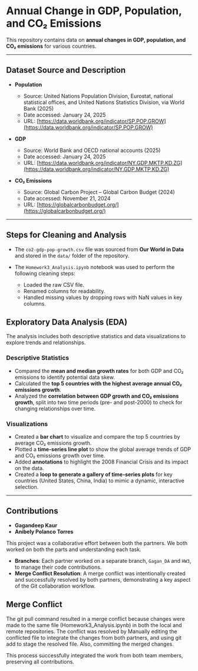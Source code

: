 # Annual Change in GDP, Population, and CO₂ Emissions  

This repository contains data on **annual changes in GDP, population, and CO₂ emissions** for various countries.  

---

## Dataset Source and Description

- **Population**  
  - Source: United Nations Population Division, Eurostat, national statistical offices, and United Nations Statistics Division, via World Bank (2025)  
  - Date accessed: January 24, 2025  
  - URL: [https://data.worldbank.org/indicator/SP.POP.GROW](https://data.worldbank.org/indicator/SP.POP.GROW)  

- **GDP**  
  - Source: World Bank and OECD national accounts (2025)  
  - Date accessed: January 24, 2025  
  - URL: [https://data.worldbank.org/indicator/NY.GDP.MKTP.KD.ZG](https://data.worldbank.org/indicator/NY.GDP.MKTP.KD.ZG)  

- **CO₂ Emissions**  
  - Source: Global Carbon Project – Global Carbon Budget (2024)  
  - Date accessed: November 21, 2024  
  - URL: [https://globalcarbonbudget.org/](https://globalcarbonbudget.org/)  

---

## Steps for Cleaning and Analysis  

- The `co2-gdp-pop-growth.csv` file was sourced from **Our World in Data** and stored in the `data/` folder of the repository.

- The `Homework3_Analysis.ipynb` notebook was used to perform the following cleaning steps:
  - Loaded the raw CSV file.  
  - Renamed columns for readability.  
  - Handled missing values by dropping rows with NaN values in key columns.

## Exploratory Data Analysis (EDA)
The analysis includes both descriptive statistics and data visualizations to explore trends and relationships.

### Descriptive Statistics
- Compared the **mean and median growth rates** for both GDP and CO₂ emissions to identify potential data skew.  
- Calculated the **top 5 countries with the highest average annual CO₂ emissions growth**.  
- Analyzed the **correlation between GDP growth and CO₂ emissions growth**, split into two time periods (pre- and post-2000) to check for changing relationships over time.

### Visualizations
- Created a **bar chart** to visualize and compare the top 5 countries by average CO₂ emissions growth.  
- Plotted a **time-series line plot** to show the global average trends of GDP and CO₂ emissions growth over time.  
- Added **annotations** to highlight the 2008 Financial Crisis and its impact on the data.  
- Created a **loop to generate a gallery of time-series plots** for key countries (United States, China, India) to mimic a dynamic, interactive selection.  

---

## Contributions  

- **Gagandeep Kaur**  
- **Anibely Polanco Torres**  

This project was a collaborative effort between both the partners. We both worked on both the parts and understanding each task.

- **Branches**: Each partner worked on a separate branch, `Gagan_DA` and `HW3`, to manage their code contributions.  
- **Merge Conflict Resolution**: A merge conflict was intentionally created and successfully resolved by both partners, demonstrating a key aspect of the Git collaboration workflow. 

## Merge Conflict
The git pull command resulted in a merge conflict because changes were made to the same file (Homework3_Analysis.ipynb) in both the local and remote repositories. The conflict was resolved by Manually editing the conflicted file to integrate the changes from both partners, and using git add to stage the resolved file. Also, committing the merged changes.

This process successfully integrated the work from both team members, preserving all contributions.